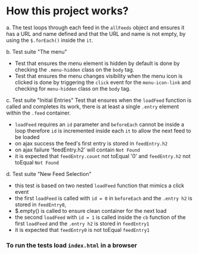 # How this project works?

a. The test loops through each feed in the `allFeeds` object and ensures it has a URL and name defined and that the URL and name is not empty, by using the `$.forEach()` inside the `it`.

b. Test suite "The menu"
- Test that ensures the menu element is hidden by default is done by checking the `.menu-hidden` class on the `body` tag.
- Test that ensures the menu changes visibility when the menu icon is clicked is done by triggering the `click` event for the `menu-icon-link` and checking for `menu-hidden` class on the `body` tag.

c. Test suite "Initial Entries"
Test that ensures when the `loadFeed` function is called and completes its work, there is at least a single `.entry` element within the `.feed` container.
 - `loadFeed` requires an `id` parameter and `beforeEach` cannot be inside a loop therefore `id` is incremented inside each `it` to allow the next feed to be loaded
 - on ajax success the feed's first entry is stored in `feedEntry.h2`
 - on ajax failure 'feedEntry.h2' will contain `Not Found`
 - it is expected that `feedEntry.count` not toEqual '0' and `feedEntry.h2` not toEqual `Not Found`

d. Test suite "New Feed Selection"
 - this test is based on two nested `loadFeed` function that mimics a click event
 - the first `loadFeed` is called with `id = 0` in `beforeEach` and the `.entry h2` is stored in `feedEntry0`,
 - $.empty() is called to ensure clean container for the next load
 - the second `loadFeed`  with `id = 1` is called inside the `cb` function of the first `loadFeed` and the `.entry h2` is stored in `feedEntry1`
 - it is expected that `feedEntry0` is not toEqual `feedEntry1`

### To run the tests load `index.html` in a browser
